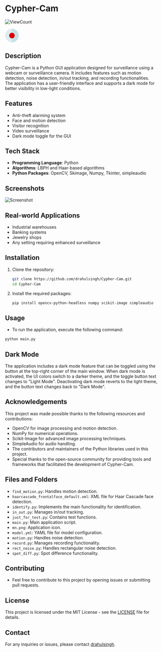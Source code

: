 # Cypher-Cam

![ViewCount](https://views.whatilearened.today/views/github/drahulsingh/Cypher-Cam.svg)

![Cypher-Cam](mn.png)

## Description

Cypher-Cam is a Python GUI application designed for surveillance using a webcam or surveillance camera. It includes features such as motion detection, noise detection, in/out tracking, and recording functionalities. The application has a user-friendly interface and supports a dark mode for better visibility in low-light conditions.

## Features

- Anti-theft alarming system
- Face and motion detection
- Visitor recognition
- Video surveillance
- Dark mode toggle for the GUI

## Tech Stack

- **Programming Language**: Python
- **Algorithms**: LBPH and Haar-based algorithms
- **Python Packages**: OpenCV, Skimage, Numpy, Tkinter, simpleaudio

## Screenshots
![Screenshot]()

## Real-world Applications

- Industrial warehouses
- Banking systems
- Jewelry shops
- Any setting requiring enhanced surveillance

## Installation

1. Clone the repository:
   ```bash
   git clone https://github.com/drahulsingh/Cypher-Cam.git
   cd Cypher-Cam
   ```

2. Install the required packages:
   ```bash
   pip install opencv-python-headless numpy scikit-image simpleaudio
   ```

## Usage
- To run the application, execute the following command:

```bash
python main.py
```

## Dark Mode
The application includes a dark mode feature that can be toggled using the button at the top-right corner of the main window. When dark mode is activated, the UI colors switch to a darker theme, and the toggle button text changes to "Light Mode". Deactivating dark mode reverts to the light theme, and the button text changes back to "Dark Mode".

## Acknowledgements

This project was made possible thanks to the following resources and contributions:
- OpenCV for image processing and motion detection.
- NumPy for numerical operations.
- Scikit-Image for advanced image processing techniques.
- SimpleAudio for audio handling.
- The contributors and maintainers of the Python libraries used in this project.
- Special thanks to the open-source community for providing tools and frameworks that facilitated the development of Cypher-Cam.

## Files and Folders
- `find_motion.py`: Handles motion detection.
- `haarcascade_frontalface_default.xml`: XML file for Haar Cascade face detection.
- `identify.py`: Implements the main functionality for identification.
- `in_out.py`: Manages in/out tracking.
- `just_for_test.py`: Contains test functions.
- `main.py`: Main application script.
- `mn.png`: Application icon.
- `model.yml`: YAML file for model configuration.
- `motion.py`: Handles noise detection.
- `record.py`: Manages recording functionality.
- `rect_noise.py`: Handles rectangular noise detection.
- `spot_diff.py`: Spot difference functionality.

## Contributing
- Feel free to contribute to this project by opening issues or submitting pull requests.

## License
This project is licensed under the MIT License - see the [LICENSE](LICENSE) file for details.

## Contact
For any inquiries or issues, please contact [drahulsingh](https://github.com/drahulsingh).
